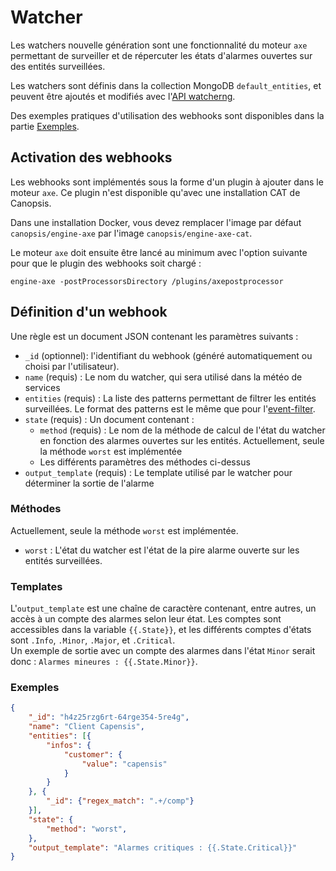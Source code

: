 # Watcher

Les watchers nouvelle génération sont une fonctionnalité du moteur `axe` permettant de surveiller et de répercuter les états d'alarmes ouvertes sur des entités surveillées.

Les watchers sont définis dans la collection MongoDB `default_entities`, et
peuvent être ajoutés et modifiés avec l'[API watcherng](../../guide-developpement/watcherng/api_v2_watcherng.md).

Des exemples pratiques d'utilisation des webhooks sont disponibles dans la partie [Exemples](#exemples).

## Activation des webhooks

Les webhooks sont implémentés sous la forme d'un plugin à ajouter dans le moteur `axe`. Ce plugin n'est disponible qu'avec une installation CAT de Canopsis.

Dans une installation Docker, vous devez remplacer l'image par défaut `canopsis/engine-axe` par l'image `canopsis/engine-axe-cat`.

Le moteur `axe` doit ensuite être lancé au minimum avec l'option suivante pour que le plugin des webhooks soit chargé :
```
engine-axe -postProcessorsDirectory /plugins/axepostprocessor
```

## Définition d'un webhook

Une règle est un document JSON contenant les paramètres suivants :

 - `_id` (optionnel): l'identifiant du webhook (généré automatiquement ou choisi par l'utilisateur).
 - `name` (requis) : Le nom du watcher, qui sera utilisé dans la météo de services
 - `entities` (requis) : La liste des patterns permettant de filtrer les entités surveillées. Le format des patterns est le même que pour l'[event-filter](../event-filter/index.md).
 - `state` (requis) : Un document contenant :
    - `method` (requis) : Le nom de la méthode de calcul de l'état du watcher en fonction des alarmes ouvertes sur les entités. Actuellement, seule la méthode `worst` est implémentée
    - Les différents paramètres des méthodes ci-dessus
- `output_template` (requis) : Le template utilisé par le watcher pour déterminer la sortie de l'alarme

### Méthodes

Actuellement, seule la méthode `worst` est implémentée.
- `worst` : L'état du watcher est l'état de la pire alarme ouverte sur les entités surveillées.

### Templates

L'`output_template` est une chaîne de caractère contenant, entre autres, un accès à un compte des alarmes selon leur état. Les comptes sont accessibles dans la variable `{{.State}}`, et les différents comptes d'états sont `.Info`, `.Minor`, `.Major`, et `.Critical`.  
Un exemple de sortie avec un compte des alarmes dans l'état `Minor` serait donc : `Alarmes mineures : {{.State.Minor}}`.  

### Exemples

```json
{
    "_id": "h4z25rzg6rt-64rge354-5re4g",
    "name": "Client Capensis",
    "entities": [{
        "infos": {
            "customer": {
                "value": "capensis"
            }
        }
    }, {
        "_id": {"regex_match": ".+/comp"}
    }],
    "state": {
        "method": "worst",
    },
    "output_template": "Alarmes critiques : {{.State.Critical}}"
}
```